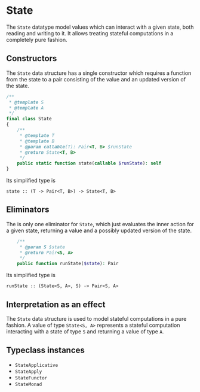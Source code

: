# State

The `State` datatype model values which can interact with a given state, both reading and writing to it. It allows
treating stateful computations in a completely pure fashion.

## Constructors

The `State` data structure has a single constructor which requires a function from the state to a pair consisting of the
value and an updated version of the state.

```php
/**
 * @template S
 * @template A
 */
final class State
{
    /**
     * @template T
     * @template B
     * @param callable(T): Pair<T, B> $runState
     * @return State<T, B>
     */
    public static function state(callable $runState): self
}
```

Its simplified type is

```
state :: (T -> Pair<T, B>) -> State<T, B>
```

## Eliminators

The is only one eliminator for `State`, which just evaluates the inner action for a given state, returning a value and a
possibly updated version of the state.

```php
    /**
     * @param S $state
     * @return Pair<S, A>
     */
    public function runState($state): Pair
```

Its simplified type is

```
runState :: (State<S, A>, S) -> Pair<S, A>
```

## Interpretation as an effect

The `State` data structure is used to model stateful computations in a pure fashion. A value of type `State<S, A>`
represents a stateful computation interacting with a state of type `S` and returning a value of type `A`.

## Typeclass instances

- `StateApplicative`
- `StateApply`
- `StateFunctor`
- `StateMonad`
